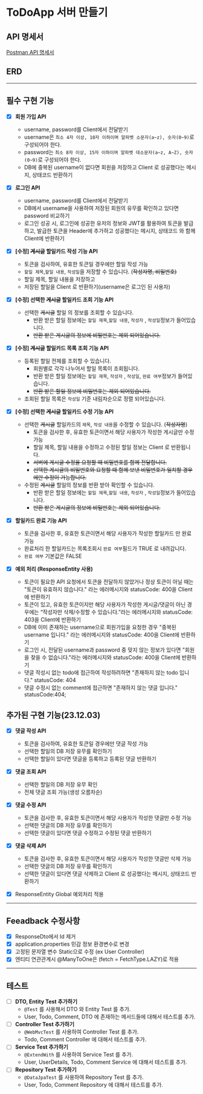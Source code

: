 # ToDoApp 서버 만들기

## API 명세서
[Postman API 명세서](https://documenter.getpostman.com/view/30904217/2s9Ye8hFWP)

## ERD

----
## 필수 구현 기능

- [x]  **회원 가입 API**
    - username, password를 Client에서 전달받기
    - username은  `최소 4자 이상, 10자 이하이며 알파벳 소문자(a~z), 숫자(0~9)`로 구성되어야 한다.
    - password는  `최소 8자 이상, 15자 이하이며 알파벳 대소문자(a~z, A~Z), 숫자(0~9)`로 구성되어야 한다.
    - DB에 중복된 username이 없다면 회원을 저장하고 Client 로 성공했다는 메시지, 상태코드 반환하기

- [x]  **로그인 API**
    - username, password를 Client에서 전달받기
    - DB에서 username을 사용하여 저장된 회원의 유무를 확인하고 있다면 password 비교하기
    - 로그인 성공 시, 로그인에 성공한 유저의 정보와 JWT를 활용하여 토큰을 발급하고,
      발급한 토큰을 Header에 추가하고 성공했다는 메시지, 상태코드 와 함께 Client에 반환하기


- [x]  **[수정] ~~게시글~~ 할일카드 작성 기능 API**
    - 토큰을 검사하여, 유효한 토큰일 경우에만 할일 작성 가능
    - `할일 제목`,`할일 내용`, `작성일`을 저장할 수 있습니다. (~~작성자명, 비밀번호)~~
    - 할일 제목, 할일 내용을 저장하고
    - 저장된 할일을 Client 로 반환하기(username은 로그인 된 사용자)


- [x]  **[수정] 선택한 ~~게시글~~ 할일카드  조회 기능 API**
    - 선택한 ~~게시글~~ 할일 의 정보를 조회할 수 있습니다.
        - 반환 받은 할일 정보에는 `할일 제목`,`할일 내용`, `작성자` , `작성일`정보가 들어있습니다.
        - ~~반환 받은 게시글의 정보에 비밀번호는 제외 되어있습니다.~~


- [x]  **[수정] ~~게시글~~ 할일카드 목록 조회 기능 API**
    - 등록된 할일 전체를 조회할 수 있습니다.
        - 회원별로 각각 나누어서 할일 목록이 조회됩니다.
        - 반환 받은 할일 정보에는 `할일 제목`, `작성자` , `작성일`, `완료 여부`정보가 들어있습니다.
        - ~~반환 받은 할일 정보에 비밀번호는 제외 되어있습니다.~~
    - 조회된 할일 목록은 `작성일` 기준 내림차순으로 정렬 되어있습니다.


- [x]  **[수정] 선택한 ~~게시글~~ 할일카드 수정 기능 API**
    - 선택한 ~~게시글~~ 할일카드의 `제목`, `작성 내용`을 수정할 수 있습니다. (~~작성자명~~)
        - 토큰을 검사한 후, 유효한 토큰이면서 해당 사용자가 작성한 게시글만 수정 가능
        - 할일 제목, 할일 내용을 수정하고 수정된 할일 정보는 Client 로 반환됩니다.
        - ~~서버에 게시글 수정을 요청할 때 비밀번호를 함께 전달합니다.~~
        - ~~선택한 게시글의 비밀번호와 요청할 때 함께 보낸 비밀번호가 일치할 경우에만 수정이 가능합니다.~~
    - 수정된 ~~게시글~~ 할일의 정보를 반환 받아 확인할 수 있습니다.
        - 반환 받은 할일 정보에는 `할일 제목`,`할일 내용`, `작성자` , `작성일`정보가 들어있습니다.
        - ~~반환 받은 게시글의 정보에 비밀번호는 제외 되어있습니다.~~

- [x]  **할일카드 완료 기능 API**
   - 토큰을 검사한 후, 유효한 토큰이면서 해당 사용자가 작성한 할일카드 만 완료 가능
   - 완료처리 한 할일카드는 목록조회시 `완료 여부`필드가 TRUE 로 내려갑니다.
   - `완료 여부` 기본값은 FALSE


- [x]  **예외 처리 (ResponseEntity 사용)**
   - 토큰이 필요한 API 요청에서 토큰을 전달하지 않았거나 정상 토큰이 아닐 때는 "토큰이 유효하지 않습니다." 라는 에러메시지와 statusCode: 400을 Client에 반환하기
   - 토큰이 있고, 유효한 토큰이지만 해당 사용자가 작성한 게시글/댓글이 아닌 경우에는 “작성자만 삭제/수정할 수 있습니다.”라는 에러메시지와 statusCode: 403을 Client에 반환하기
   - DB에 이미 존재하는 username으로 회원가입을 요청한 경우 "중복된 username 입니다." 라는 에러메시지와 statusCode: 400을 Client에 반환하기
   - 로그인 시, 전달된 username과 password 중 맞지 않는 정보가 있다면 "회원을 찾을 수 없습니다."라는 에러메시지와 statusCode: 400을 Client에 반환하기
   - 댓글 작성시 없는 todo에 접근하여 작성하려하면 "존재하지 않는 todo 입니다." statusCode: 404 
   - 댓글 수정시 없는 comment에 접근하면 "존재하지 않는 댓글 입니다." statusCode:404;
 

## 추가된 구현 기능(23.12.03)

- [x]  **댓글 작성 API**
    - 토큰을 검사하여, 유효한 토큰일 경우에만 댓글 작성 가능
    - 선택한 할일의 DB 저장 유무를 확인하기
    - 선택한 할일이 있다면 댓글을 등록하고 등록된 댓글 반환하기

- [x] **댓글 조회 API**
  - 선택한 할일의 DB 저장 유무 확인
  - 전체 댓글 조회 가능(생성 오름차순)

- [x]  **댓글 수정 API**
    - 토큰을 검사한 후, 유효한 토큰이면서 해당 사용자가 작성한 댓글만 수정 가능
    - 선택한 댓글의 DB 저장 유무를 확인하기
    - 선택한 댓글이 있다면 댓글 수정하고 수정된 댓글 반환하기


- [x]  **댓글 삭제 API**
    - 토큰을 검사한 후, 유효한 토큰이면서 해당 사용자가 작성한 댓글만 삭제 가능
    - 선택한 댓글의 DB 저장 유무를 확인하기
    - 선택한 댓글이 있다면 댓글 삭제하고 Client 로 성공했다는 메시지, 상태코드 반환하기

- [x] ResponseEntity Global 예외처리 적용

-------
## Feeadback 수정사항
- [x] ResponseDto에서 Id 제거
- [x] application.properties 민감 정보 환경변수로 변경
- [x] 고정된 문자열 변수 Static으로 수정 (ex User Controller)
- [x] 엔티티 연관관계시 @ManyToOne은 (fetch = FetchType.LAZY)로 적용

--------
## 테스트
- [ ]  **DTO, Entity Test 추가하기**
    - `@Test` 를 사용해서 DTO 와 Entity Test 를 추가.
    - User, Todo, Comment, DTO 에 존재하는 메서드들에 대해서 테스트를 추가.
- [ ]  **Controller Test 추가하기**
      - `@WebMvcTest` 를 사용하여 Controller Test 를 추가.
      - Todo, Comment Controller 에 대해서 테스트를 추가.
- [ ]  **Service Test 추가하기**
      - `@ExtendWith` 를 사용하여 Service Test 를 추가.
      - User, UserDetails, Todo, Comment Service 에 대해서 테스트를 추가.
- [ ]  **Repository Test 추가하기**
      - `@DataJpaTest` 를 사용하여 Repository Test 를 추가.
      - User, Todo, Comment Repository 에 대해서 테스트를 추가.